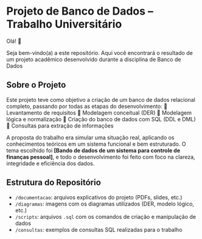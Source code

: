 # Projeto de Banco de Dados – Trabalho Universitário

Olá! 👋

Seja bem-vindo(a) a este repositório. Aqui você encontrará o resultado de um projeto acadêmico desenvolvido durante a disciplina de Banco de Dados

## Sobre o Projeto

Este projeto teve como objetivo a criação de um banco de dados relacional completo, passando por todas as etapas do desenvolvimento:
📌 Levantamento de requisitos
📌 Modelagem conceitual (DER)
📌 Modelagem lógica e normalização
📌 Criação do banco de dados com SQL (DDL e DML)
📌 Consultas para extração de informações

A proposta do trabalho era simular uma situação real, aplicando os conhecimentos teóricos em um sistema funcional e bem estruturado. O tema escolhido foi **\[Bando de dados de um sistema para controle de finanças pessoal]**, e todo o desenvolvimento foi feito com foco na clareza, integridade e eficiência dos dados.

## Estrutura do Repositório

* `/documentacao`: arquivos explicativos do projeto (PDFs, slides, etc.)
* `/diagramas`: imagens com os diagramas utilizados (DER, modelo lógico, etc.)
* `/scripts`: arquivos `.sql` com os comandos de criação e manipulação de dados
* `/consultas`: exemplos de consultas SQL realizadas para o trabalho
